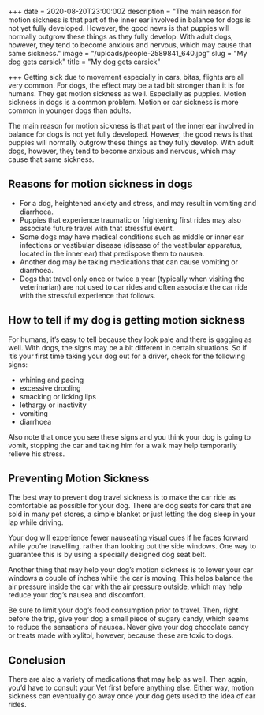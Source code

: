 +++
date = 2020-08-20T23:00:00Z
description = "The main reason for motion sickness is that part of the inner ear involved in balance for dogs is not yet fully developed. However, the good news is that puppies will normally outgrow these things as they fully develop. With adult dogs, however, they tend to become anxious and nervous, which may cause that same sickness."
image = "/uploads/people-2589841_640.jpg"
slug = "My dog gets carsick"
title = "My dog gets carsick"

+++
Getting sick due to movement especially in cars, bitas, flights are all very common. For dogs, the effect may be a tad bit stronger than it is for humans. They get motion sickness as well. Especially as puppies. Motion sickness in dogs is a common problem. Motion or car sickness is more common in younger dogs than adults.

The main reason for motion sickness is that part of the inner ear involved in balance for dogs is not yet fully developed. However, the good news is that puppies will normally outgrow these things as they fully develop. With adult dogs, however, they tend to become anxious and nervous, which may cause that same sickness.

## Reasons for motion sickness in dogs

* For a dog, heightened anxiety and stress, and may result in vomiting and diarrhoea.
* Puppies that experience traumatic or frightening first rides may also associate future travel with that stressful event.
* Some dogs may have medical conditions such as middle or inner ear infections or vestibular disease (disease of the vestibular apparatus, located in the inner ear) that predispose them to nausea.
* Another dog may be taking medications that can cause vomiting or diarrhoea.
* Dogs that travel only once or twice a year (typically when visiting the veterinarian) are not used to car rides and often associate the car ride with the stressful experience that follows.

## How to tell if my dog is getting motion sickness

For humans, it’s easy to tell because they look pale and there is gagging as well. With dogs, the signs may be a bit different in certain situations. So if it’s your first time taking your dog out for a driver, check for the following signs:

* whining and pacing
* excessive drooling
* smacking or licking lips
* lethargy or inactivity
* vomiting
* diarrhoea

Also note that once you see these signs and you think your dog is going to vomit, stopping the car and taking him for a walk may help temporarily relieve his stress.

## Preventing Motion Sickness

The best way to prevent dog travel sickness is to make the car ride as comfortable as possible for your dog. There are dog seats for cars that are sold in many pet stores, a simple blanket or just letting the dog sleep in your lap while driving.

Your dog will experience fewer nauseating visual cues if he faces forward while you’re travelling, rather than looking out the side windows. One way to guarantee this is by using a specially designed dog seat belt.

Another thing that may help your dog’s motion sickness is to lower your car windows a couple of inches while the car is moving. This helps balance the air pressure inside the car with the air pressure outside, which may help reduce your dog’s nausea and discomfort.

Be sure to limit your dog’s food consumption prior to travel. Then, right before the trip, give your dog a small piece of sugary candy, which seems to reduce the sensations of nausea. Never give your dog chocolate candy or treats made with xylitol, however, because these are toxic to dogs.

## Conclusion

There are also a variety of medications that may help as well. Then again, you’d have to consult your Vet first before anything else. Either way, motion sickness can eventually go away once your dog gets used to the idea of car rides.